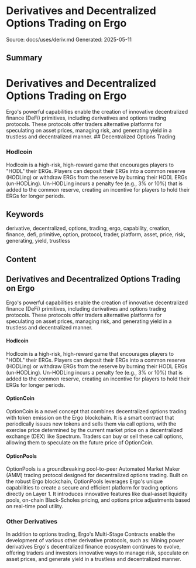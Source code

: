 # Derivatives and Decentralized Options Trading on Ergo
Source: docs/uses/deriv.md
Generated: 2025-05-11

## Summary
# Derivatives and Decentralized Options Trading on Ergo

Ergo's powerful capabilities enable the creation of innovative decentralized finance (DeFi) primitives, including derivatives and options trading protocols. These protocols offer traders alternative platforms for speculating on asset prices, managing risk, and generating yield in a trustless and decentralized manner. ## Decentralized Options Trading

### Hodlcoin

Hodlcoin is a high-risk, high-reward game that encourages players to "HODL" their ERGs. Players can deposit their ERGs into a common reserve (HODLing) or withdraw ERGs from the reserve by burning their HODL ERGs (un-HODLing). Un-HODLing incurs a penalty fee (e.g., 3% or 10%) that is added to the common reserve, creating an incentive for players to hold their ERGs for longer periods.

## Keywords
derivative, decentralized, options, trading, ergo, capability, creation, finance, defi, primitive, option, protocol, trader, platform, asset, price, risk, generating, yield, trustless

## Content
## Derivatives and Decentralized Options Trading on Ergo
Ergo's powerful capabilities enable the creation of innovative decentralized finance (DeFi) primitives, including derivatives and options trading protocols. These protocols offer traders alternative platforms for speculating on asset prices, managing risk, and generating yield in a trustless and decentralized manner.

#### Hodlcoin
Hodlcoin is a high-risk, high-reward game that encourages players to "HODL" their ERGs. Players can deposit their ERGs into a common reserve (HODLing) or withdraw ERGs from the reserve by burning their HODL ERGs (un-HODLing). Un-HODLing incurs a penalty fee (e.g., 3% or 10%) that is added to the common reserve, creating an incentive for players to hold their ERGs for longer periods.

#### OptionCoin
OptionCoin is a novel concept that combines decentralized options trading with token emission on the Ergo blockchain. It is a smart contract that periodically issues new tokens and sells them via call options, with the exercise price determined by the current market price on a decentralized exchange (DEX) like Spectrum. Traders can buy or sell these call options, allowing them to speculate on the future price of OptionCoin.

#### OptionPools
OptionPools is a groundbreaking pool-to-peer Automated Market Maker (AMM) trading protocol designed for decentralized options trading. Built on the robust Ergo blockchain, OptionPools leverages Ergo's unique capabilities to create a secure and efficient platform for trading options directly on Layer 1. It introduces innovative features like dual-asset liquidity pools, on-chain Black-Scholes pricing, and options price adjustments based on real-time pool utility.

### Other Derivatives
In addition to options trading, Ergo's Multi-Stage Contracts enable the development of various other derivative protocols, such as:
Mining power derivatives
Ergo's decentralized finance ecosystem continues to evolve, offering traders and investors innovative ways to manage risk, speculate on asset prices, and generate yield in a trustless and decentralized manner.
